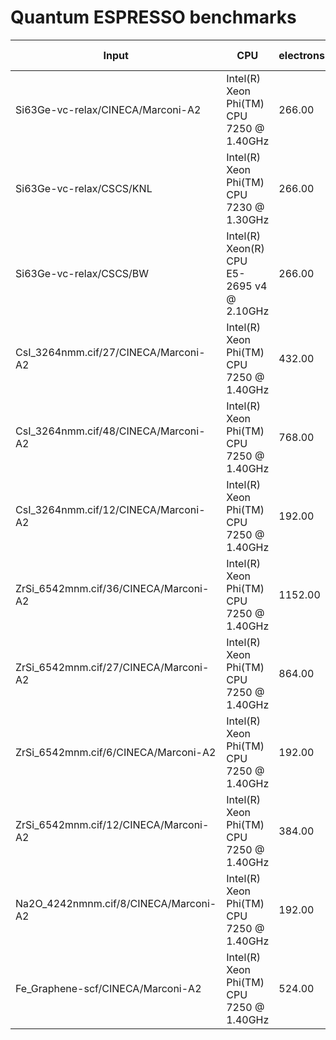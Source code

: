 # Quantum ESPRESSO benchmarks

| Input                                                        | CPU                                                          | electrons | k-points  | Best time |
| ------------------------------------------------------------ | ------------------------------------------------------------ | --------- | --------- | --------- |
| Si63Ge-vc-relax/CINECA/Marconi-A2                            | Intel(R) Xeon Phi(TM) CPU 7250 @ 1.40GHz                     |    266.00 |        10 |    292.49 |
| Si63Ge-vc-relax/CSCS/KNL                                     | Intel(R) Xeon Phi(TM) CPU 7230 @ 1.30GHz                     |    266.00 |        10 |    291.67 |
| Si63Ge-vc-relax/CSCS/BW                                      | Intel(R) Xeon(R) CPU E5-2695 v4 @ 2.10GHz                    |    266.00 |        10 |    233.86 |
| CsI_3264nmm.cif/27/CINECA/Marconi-A2                         | Intel(R) Xeon Phi(TM) CPU 7250 @ 1.40GHz                     |    432.00 |       220 |   1284.35 |
| CsI_3264nmm.cif/48/CINECA/Marconi-A2                         | Intel(R) Xeon Phi(TM) CPU 7250 @ 1.40GHz                     |    768.00 |        89 |  10819.13 |
| CsI_3264nmm.cif/12/CINECA/Marconi-A2                         | Intel(R) Xeon Phi(TM) CPU 7250 @ 1.40GHz                     |    192.00 |       293 |    143.24 |
| ZrSi_6542mnm.cif/36/CINECA/Marconi-A2                        | Intel(R) Xeon Phi(TM) CPU 7250 @ 1.40GHz                     |   1152.00 |        76 |  13328.13 |
| ZrSi_6542mnm.cif/27/CINECA/Marconi-A2                        | Intel(R) Xeon Phi(TM) CPU 7250 @ 1.40GHz                     |    864.00 |        92 |   1027.91 |
| ZrSi_6542mnm.cif/6/CINECA/Marconi-A2                         | Intel(R) Xeon Phi(TM) CPU 7250 @ 1.40GHz                     |    192.00 |       352 |    393.44 |
| ZrSi_6542mnm.cif/12/CINECA/Marconi-A2                        | Intel(R) Xeon Phi(TM) CPU 7250 @ 1.40GHz                     |    384.00 |       190 |    902.31 |
| Na2O_4242nmnm.cif/8/CINECA/Marconi-A2                        | Intel(R) Xeon Phi(TM) CPU 7250 @ 1.40GHz                     |    192.00 |      1756 |    252.55 |
| Fe_Graphene-scf/CINECA/Marconi-A2                            | Intel(R) Xeon Phi(TM) CPU 7250 @ 1.40GHz                     |    524.00 |         1 |    263.86 |
